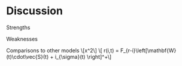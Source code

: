 # Discussion
Strengths

Weaknesses

Comparisons to other models
\\[x^2\\]
\\[ r(i,t) = F_{r-i}\left[\mathbf{W}(t)\cdot\vec{S}(t) + i_{\sigma}(t) \right]^+\\]